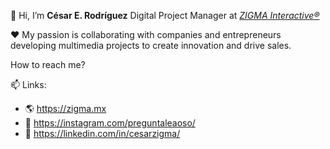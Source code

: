👋 Hi, I’m **César E. Rodríguez** Digital Project Manager at _[ZIGMA Interactive®](https://zigma.mx)_

❤️ My passion is collaborating with companies
and entrepreneurs developing multimedia
projects to create innovation and drive sales.

How to reach me?

📫 Links:

- 🌎 https://zigma.mx
- 📸 https://instagram.com/preguntaleaoso/
- 💼 https://linkedin.com/in/cesarzigma/
